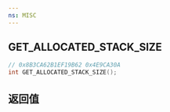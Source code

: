 ```yaml
---
ns: MISC
---
```

## GET_ALLOCATED_STACK_SIZE

```c
// 0x8B3CA62B1EF19B62 0x4E9CA30A
int GET_ALLOCATED_STACK_SIZE();
```


## 返回值
